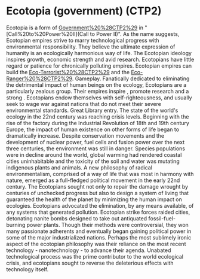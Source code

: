 # Ecotopia (government) (CTP2)

Ecotopia is a form of [Government%20%28CTP2%29](government) in "[Call%20to%20Power%20II](Call to Power II)".
As the name suggests, Ecotopian empires strive to marry technological progress with environmental responsibility. They believe the ultimate expression of humanity is an ecologically harmonious way of life. The Ecotopian ideology inspires growth, economic strength and avid research. Ecotopians have little regard or patience for chronically polluting empires.
Ecotopian empires can build the [Eco-Terrorist%20%28CTP2%29](Eco-Terrorist) and the [Eco-Ranger%20%28CTP2%29](Eco-Ranger).
Gameplay.
Fanatically dedicated to eliminating the detrimental impact of human beings on the ecology, Ecotopians are a particularly zealous group. Their empires inspire , promote research and a strong .
Ecotopians endow themselves with self-righteousness, and usually seek to wage war against nations that do not meet their severe environmental standards.
Great Library entry.
The state of the world's ecology in the 22nd century was reaching crisis levels. Beginning with the rise of the factory during the Industrial Revolution of 18th and 19th century Europe, the impact of human existence on other forms of life began to dramatically increase. Despite conservation movements and the development of nuclear power, fuel cells and fusion power over the next three centuries, the environment was still in danger. Species populations were in decline around the world, global warming had rendered coastal cities uninhabitable and the toxicity of the soil and water was mutating indigenous plants and animals. A new philosophy of radical environmentalism, comprised of a way of life that was most in harmony with nature, emerged as a full-fledged political movement in the early 22nd century. The Ecotopians sought not only to repair the damage wrought by centuries of unchecked progress but also to design a system of living that guaranteed the health of the planet by minimizing the human impact on ecologies.
Ecotopians advocated the elimination, by any means available, of any systems that generated pollution. Ecotopian strike forces raided cities, detonating nanite bombs designed to take out antiquated fossil-fuel-burning power plants. Though their methods were controversial, they won many passionate adherents and eventually began gaining political power in some of the major industrialized nations. Perhaps the most sublimely ironic aspect of the ecotopian philosophy was their reliance on the most recent technology - nanotechnology - to advance their agenda. Unabated technological process was the prime contributor to the world ecological crisis, and ecotopians sought to reverse the deleterious effects with technology itself.
